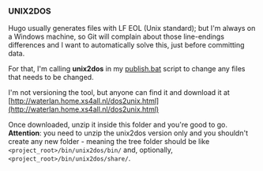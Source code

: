 ### UNIX2DOS

Hugo usually generates files with LF EOL (Unix standard); but I'm always on a Windows machine, so Git will complain 
about those line-endings differences and I want to automatically solve this, just before committing data.

For that, I'm calling **unix2dos** in my [publish.bat](../bin/publish.bat) script to change any files that needs to be 
changed.

I'm not versioning the tool, but anyone can find it and download it at 
[http://waterlan.home.xs4all.nl/dos2unix.html](http://waterlan.home.xs4all.nl/dos2unix.html)

Once downloaded, unzip it inside this folder and you're good to go. **Attention**: you need to unzip the unix2dos 
version only and you shouldn't create any new folder - meaning the tree folder should be like 
`<project_root>/bin/unix2dos/bin/` and, optionally, `<project_root>/bin/unix2dos/share/`.
